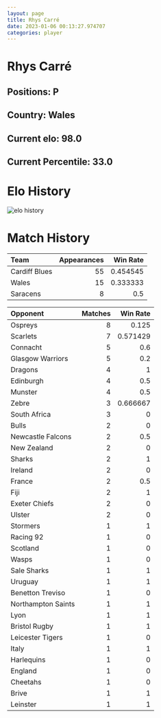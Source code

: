 ```yaml
---  
layout: page  
title: Rhys Carré  
date: 2023-01-06 00:13:27.974707  
categories: player  
---
```

# Rhys Carré

## Positions: P

## Country: Wales

## Current elo: 98.0

## Current Percentile: 33.0

# Elo History


![elo history](history_RhysCarré.png)
# Match History


| Team          |   Appearances |   Win Rate |
|:--------------|--------------:|-----------:|
| Cardiff Blues |            55 |   0.454545 |
| Wales         |            15 |   0.333333 |
| Saracens      |             8 |   0.5      |

| Opponent           |   Matches |   Win Rate |
|:-------------------|----------:|-----------:|
| Ospreys            |         8 |   0.125    |
| Scarlets           |         7 |   0.571429 |
| Connacht           |         5 |   0.6      |
| Glasgow Warriors   |         5 |   0.2      |
| Dragons            |         4 |   1        |
| Edinburgh          |         4 |   0.5      |
| Munster            |         4 |   0.5      |
| Zebre              |         3 |   0.666667 |
| South Africa       |         3 |   0        |
| Bulls              |         2 |   0        |
| Newcastle Falcons  |         2 |   0.5      |
| New Zealand        |         2 |   0        |
| Sharks             |         2 |   1        |
| Ireland            |         2 |   0        |
| France             |         2 |   0.5      |
| Fiji               |         2 |   1        |
| Exeter Chiefs      |         2 |   0        |
| Ulster             |         2 |   0        |
| Stormers           |         1 |   1        |
| Racing 92          |         1 |   0        |
| Scotland           |         1 |   0        |
| Wasps              |         1 |   0        |
| Sale Sharks        |         1 |   1        |
| Uruguay            |         1 |   1        |
| Benetton Treviso   |         1 |   0        |
| Northampton Saints |         1 |   1        |
| Lyon               |         1 |   1        |
| Bristol Rugby      |         1 |   1        |
| Leicester Tigers   |         1 |   0        |
| Italy              |         1 |   1        |
| Harlequins         |         1 |   0        |
| England            |         1 |   0        |
| Cheetahs           |         1 |   0        |
| Brive              |         1 |   1        |
| Leinster           |         1 |   1        |